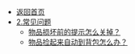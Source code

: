 - [返回首页](/)
- [2.常见问题](2.常见问题/)
  - [物品损坏前的提示怎么关掉？](2.常见问题/物品损坏前的提示怎么关掉？.md)
  - [物品捡起来自动到背包怎么办？](2.常见问题/物品捡起来自动到背包怎么办？.md)
